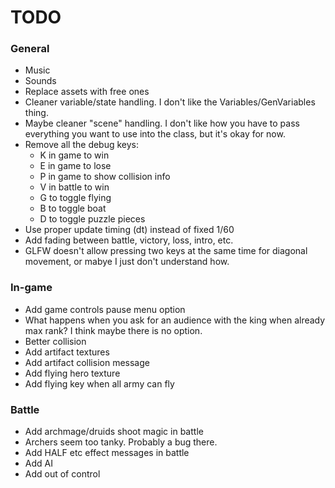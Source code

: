 # TODO

### General

- Music
- Sounds
- Replace assets with free ones
- Cleaner variable/state handling. I don't like the Variables/GenVariables thing.
- Maybe cleaner "scene" handling. I don't like how you have to pass everything you want to use
	into the class, but it's okay for now.
- Remove all the debug keys:
	- K in game to win
	- E in game to lose
	- P in game to show collision info
	- V in battle to win
	- G to toggle flying
	- B to toggle boat
	- D to toggle puzzle pieces
- Use proper update timing (dt) instead of fixed 1/60
- Add fading between battle, victory, loss, intro, etc.
- GLFW doesn't allow pressing two keys at the same time for diagonal movement, or mabye I just don't understand how.

### In-game

- Add game controls pause menu option
- What happens when you ask for an audience with the king when already max rank? I think maybe there is no option.
- Better collision
- Add artifact textures
- Add artifact collision message
- Add flying hero texture
- Add flying key when all army can fly

### Battle

- Add archmage/druids shoot magic in battle
- Archers seem too tanky. Probably a bug there.
- Add HALF etc effect messages in battle
- Add AI
- Add out of control
